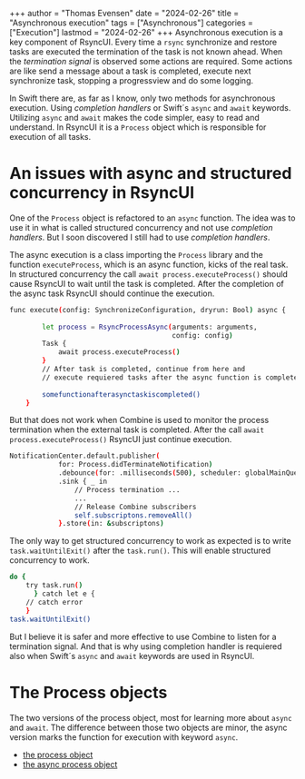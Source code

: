 +++
author = "Thomas Evensen"
date = "2024-02-26"
title =  "Asynchronous execution"
tags = ["Asynchronous"]
categories = ["Execution"]
lastmod = "2024-02-26"
+++
Asynchronous execution is a key component of RsyncUI. Every time a `rsync` synchronize and restore tasks are executed the termination of the task is not known ahead.  When the *termination signal* is observed some actions are required. Some actions are like send a message about a task is completed, execute next synchronize task, stopping a progressview and do some logging. 

In Swift there are, as far as I know, only two methods for asynchronous execution. Using *completion handlers* or Swift´s `async` and `await` keywords. Utilizing `async` and `await` makes the code  simpler, easy to read and understand. In RsyncUI it is a `Process` object which is responsible for execution of all tasks. 

# An issues with async and structured concurrency in RsyncUI

One of the  `Process` object is refactored to an `async` function. The idea was to use it in what is called structured concurrency and not use *completion handlers*. But I soon discovered I still had to use *completion handlers*.  

The async execution is a class importing the `Process` library and the function `executeProcess`, which is an async function, kicks of the real task. In structured concurrency the call `await process.executeProcess()` should  cause RsyncUI to wait until the task is completed.  After the completion of the async task RsyncUI should continue the execution.

```bash
func execute(config: SynchronizeConfiguration, dryrun: Bool) async {
        
        let process = RsyncProcessAsync(arguments: arguments,
                                        config: config)
        Task {
            await process.executeProcess()
        }
        // After task is completed, continue from here and
        // execute requiered tasks after the async function is completed
       
        somefunctionafterasynctaskiscompleted()
    }
```
But that does not work when Combine is used to monitor the process termination when the external task is completed. After the call `await process.executeProcess()` RsyncUI just continue execution. 

```bash
NotificationCenter.default.publisher(
            for: Process.didTerminateNotification)
            .debounce(for: .milliseconds(500), scheduler: globalMainQueue)
            .sink { _ in
                // Process termination ...
                ...
                // Release Combine subscribers
                self.subscriptons.removeAll()
            }.store(in: &subscriptons)
```
The only way to get structured concurrency to work as expected is to write `task.waitUntilExit()` after the `task.run()`. This will enable structured concurrency to work.
```bash
do {
    try task.run()
      } catch let e {
    // catch error
    }
task.waitUntilExit()
```
But I believe it is safer and more effective to use Combine to listen for a termination signal. And that is why using completion handler is requiered also when Swift´s `async` and `await` keywords are used in RsyncUI. 

# The Process objects

The two versions of the process object, most for learning more about `async` and `await`. The difference between those two objects are minor, the async version marks the function for execution with keyword `async`. 

- [the process object](https://github.com/rsyncOSX/RsyncUI/blob/main/RsyncUI/Model/Process/Main/RsyncProcess.swift)
- [the async process object](https://github.com/rsyncOSX/RsyncUI/blob/main/RsyncUI/Model/Process/Main/Async/RsyncProcessAsync.swift)


